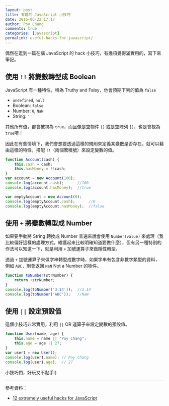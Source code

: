 ```yaml
---
layout: post
title: 有趣的 JavaScript 小技巧
date: 2016-06-22 17:17
author: Poy Chang
comments: true
categories: [Javascript]
permalink: useful-hacks-for-javascript/
---
```


偶然在逛到一篇在講 JavaScript 的 hack 小技巧，有幾項覺得滿實用的，寫下來筆記。

## 使用 `!!` 將變數轉型成 Boolean

JavaScript 有一種特性，稱為 Truthy and Falsy，他會預期下列的值為 `false`

* `undefined`, `null`
* Boolean: `false`
* Number: `0`, `NaN`
* String: `''`

其他所有值，都會被視為 `true`，而且像是空物件 `{}` 或是空陣列 `[]`，也是會視為 `true`唷！

因此在有些情境下，我們會想要透過這樣的規則來定義某變數是否存在，就可以藉由這樣的特性，搭配 `!!`（兩個驚嘆號）來設定變數的值。

```javascript
function Account(cash) {
    this.cash = cash;
    this.hasMoney = !!cash;
}
var account = new Account(100);
console.log(account.cash);      //100
console.log(account.hasMoney);  //true

var emptyAccount = new Account(0);
console.log(emptyAccount.cash);      //0
console.log(emptyAccount.hasMoney);  //false
```

## 使用 `+` 將變數轉型成 Number

如果要手動將 String 轉換成 Number 普遍來說會使用 `Number(value)` 來處理（我比較偏好這樣的處理方式，維護起來比較明確知道要做什麼），但有另一種特別的作法可以知道一下，就是利用 `+` 加號運算子來做隱性轉型。

透過 `+` 加號運算子來做字串轉型成數字時，如果字串有包含非數字類型的資料，例如 `ABC`，則會返回 `NaN` Not a Number 的物件。

```javascript
function toNumber(strNumber) {
    return +strNumber;
}
console.log(toNumber('3.14'));  //3.14
console.log(toNumber('ABC'));   //NaN
```

## 使用 `||` 設定預設值

這個小技巧非常實用，利用 `||` OR 運算子來設定變數的預設值。

```javascript
function User(name, age) {
    this.name = name || "Poy Chang";
    this.age = age || 27;
}
var user1 = new User();
console.log(user1.name); // Poy Chang
console.log(user1.age);  // 27
```

小技巧們，好玩又不黏手:)

----------

參考資料：

* [12 extremely useful hacks for JavaScript](https://blog.jscrambler.com/12-extremely-useful-hacks-for-javascript/?utm_source=javascriptweekly&utm_medium=email)
